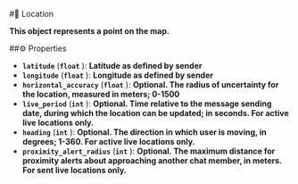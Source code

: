#🔮 Location

**This object represents a point on the map.**

##⚙️ Properties

- **`latitude`** (**`float`** ): **Latitude as defined by sender**
- **`longitude`** (**`float`** ): **Longitude as defined by sender**
- **`horizontal_accuracy`** (**`float`** ): **Optional. The radius of uncertainty for the location, measured in meters; 0-1500**
- **`live_period`** (**`int`** ): **Optional. Time relative to the message sending date, during which the location can be updated;
in seconds. For active live locations only.**
- **`heading`** (**`int`** ): **Optional. The direction in which user is moving, in degrees; 1-360. For active live locations only.**
- **`proximity_alert_radius`** (**`int`** ): **Optional. The maximum distance for proximity alerts about approaching another
chat member, in meters. For sent live locations only.**

